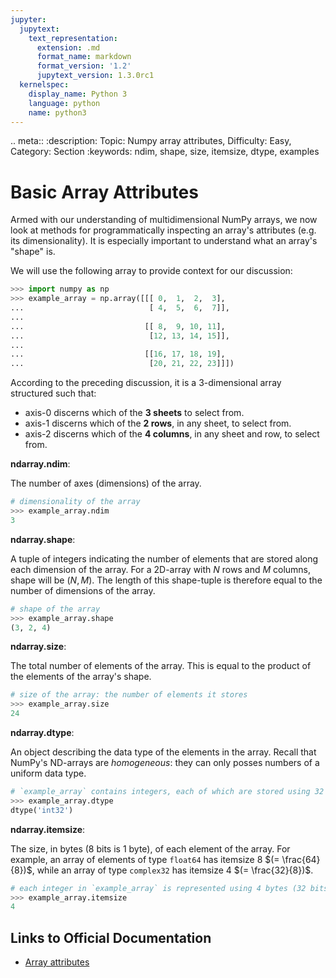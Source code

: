 ```yaml
---
jupyter:
  jupytext:
    text_representation:
      extension: .md
      format_name: markdown
      format_version: '1.2'
      jupytext_version: 1.3.0rc1
  kernelspec:
    display_name: Python 3
    language: python
    name: python3
---
```


<!-- #raw raw_mimetype="text/restructuredtext" -->
.. meta::
   :description: Topic: Numpy array attributes, Difficulty: Easy, Category: Section
   :keywords: ndim, shape, size, itemsize, dtype, examples
<!-- #endraw -->

<!-- #region -->
# Basic Array Attributes
Armed with our understanding of multidimensional NumPy arrays, we now look at methods for programmatically inspecting an array's attributes (e.g. its dimensionality). It is especially important to understand what an array's "shape" is.

We will use the following array to provide context for our discussion:
 
```python
>>> import numpy as np
>>> example_array = np.array([[[ 0,  1,  2,  3],
...                            [ 4,  5,  6,  7]],
...
...                           [[ 8,  9, 10, 11],
...                            [12, 13, 14, 15]],
...
...                           [[16, 17, 18, 19],
...                            [20, 21, 22, 23]]])
```
According to the preceding discussion, it is a 3-dimensional array structured such that:

 - axis-0 discerns which of the  **3 sheets** to select from.
 - axis-1 discerns which of the **2 rows**, in any sheet, to select from.
 - axis-2 discerns which of the **4 columns**, in any sheet and row, to select from.

**ndarray.ndim**: 

The number of axes (dimensions) of the array.

```python
# dimensionality of the array
>>> example_array.ndim
3
```
<!-- #endregion -->

<!-- #region -->
**ndarray.shape**:

A tuple of integers indicating the number of elements that are stored along each dimension of the array. For a 2D-array with $N$ rows and $M$ columns, shape will be $(N, M)$. The length of this shape-tuple is therefore equal to the number of dimensions of the array.

```python
# shape of the array
>>> example_array.shape
(3, 2, 4)
```

**ndarray.size**:

The total number of elements of the array. This is equal to the product of the elements of the array's shape.
```python
# size of the array: the number of elements it stores
>>> example_array.size
24
```

**ndarray.dtype**:

An object describing the data type of the elements in the array. Recall that NumPy's ND-arrays are *homogeneous*: they can only posses numbers of a uniform data type. 

```python
# `example_array` contains integers, each of which are stored using 32 bits of memory
>>> example_array.dtype
dtype('int32') 
```

**ndarray.itemsize**:

The size, in bytes (8 bits is 1 byte), of each element of the array. For example, an array of elements of type `float64` has itemsize 8 $(= \frac{64}{8})$, while an array of type `complex32` has itemsize 4 $(= \frac{32}{8})$.
```python
# each integer in `example_array` is represented using 4 bytes (32 bits) of memory
>>> example_array.itemsize
4
```
<!-- #endregion -->

## Links to Official Documentation

- [Array attributes](https://numpy.org/doc/stable/reference/arrays.ndarray.html#array-attributes)
